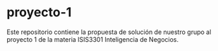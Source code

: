# proyecto-1
Este repositorio contiene la propuesta de solución de nuestro grupo al proyecto 1 de la materia ISIS3301 Inteligencia de Negocios.
